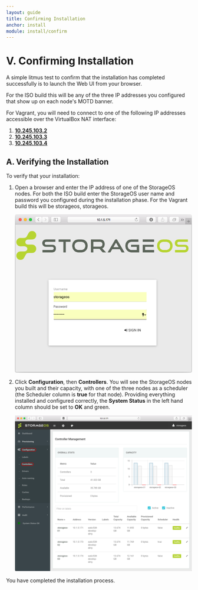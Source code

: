```yaml
---
layout: guide
title: Confirming Installation
anchor: install
module: install/confirm
---
```


# V. <a name="Confirming Installation"></a> Confirming Installation

A simple litmus test to confirm that the installation has completed successfully is to launch the Web UI from your browser.

For the ISO build this will be any of the three IP addresses you configured that show up on each node's MOTD banner.

For Vagrant, you will need to connect to one of the following IP addresses accessible over the VirtualBox NAT interface:

1. [**10.245.103.2**](http://10.245.103.2)
2. [**10.245.103.3**](http://10.245.103.3)
3. [**10.245.103.4**](http://10.245.103.4)


## A. Verifying the Installation

To verify that your installation:

1. Open a browser and enter the IP address of one of the StorageOS nodes.  For both the ISO build enter the StorageOS user name and password you configured during the installation phase.  For the Vagrant build this will be storageos, storageos.

    <img src="/images/docs/iso/weblogin.png" width="560">

2. Click **Configuration**, then **Controllers**. You will see the StorageOS nodes you built and their capacity, with one of the three nodes as a scheduler (the Scheduler column is **true** for that node).  Providing everything installed and configured correctly, the **System Status** in the left hand column should be set to **OK** and green.

    <img src="/images/docs/iso/webui.png" width="640">

 You have completed the installation process.
